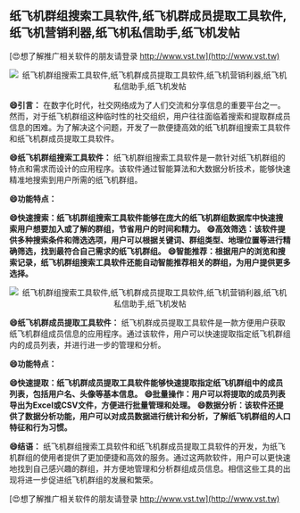 ## **纸飞机群组搜索工具软件,纸飞机群成员提取工具软件,纸飞机营销利器,纸飞机私信助手,纸飞机发帖**

[😍想了解推广相关软件的朋友请登录 http://www.vst.tw](http://www.vst.tw)

 <center><img src="https://vst.tw/MP4/tuiguang/png/5.png" alt="纸飞机群组搜索工具软件,纸飞机群成员提取工具软件,纸飞机营销利器,纸飞机私信助手,纸飞机发帖"></center>

**😄引言：**
在数字化时代，社交网络成为了人们交流和分享信息的重要平台之一。然而，对于纸飞机群组这种临时性的社交组织，用户往往面临着搜索和提取群成员信息的困难。为了解决这个问题，开发了一款便捷高效的纸飞机群组搜索工具软件和纸飞机群成员提取工具软件。

**😄纸飞机群组搜索工具软件：**
纸飞机群组搜索工具软件是一款针对纸飞机群组的特点和需求而设计的应用程序。该软件通过智能算法和大数据分析技术，能够快速精准地搜索到用户所需的纸飞机群组。

**😄功能特点：**

**😄快速搜索：纸飞机群组搜索工具软件能够在庞大的纸飞机群组数据库中快速搜索用户想要加入或了解的群组，节省用户的时间和精力。**
**😄高效筛选：该软件提供多种搜索条件和筛选选项，用户可以根据关键词、群组类型、地理位置等进行精确筛选，找到最符合自己需求的纸飞机群组。**
**😄智能推荐：根据用户的浏览和搜索记录，纸飞机群组搜索工具软件还能自动智能推荐相关的群组，为用户提供更多选择。**

 <center><img src="https://vst.tw/MP4/tuiguang/png/7.png" alt="纸飞机群组搜索工具软件,纸飞机群成员提取工具软件,纸飞机营销利器,纸飞机私信助手,纸飞机发帖"></center>

**😄纸飞机群成员提取工具软件：**
纸飞机群成员提取工具软件是一款方便用户获取纸飞机群组成员信息的应用程序。通过该软件，用户可以快速提取指定纸飞机群组内的成员列表，并进行进一步的管理和分析。

**😄功能特点：**

**😄快速提取：纸飞机群成员提取工具软件能够快速提取指定纸飞机群组中的成员列表，包括用户名、头像等基本信息。**
**😄批量操作：用户可以将提取的成员列表导出为Excel或CSV文件，方便进行批量管理和处理。**
**😄数据分析：该软件还提供了数据分析功能，用户可以对成员数据进行统计和分析，了解纸飞机群组的人口特征和行为习惯。**

**😄结语：**
纸飞机群组搜索工具软件和纸飞机群成员提取工具软件的开发，为纸飞机群组的使用者提供了更加便捷和高效的服务。通过这两款软件，用户可以更快速地找到自己感兴趣的群组，并方便地管理和分析群组成员信息。相信这些工具的出现将进一步促进纸飞机群组的发展和繁荣。

[😍想了解推广相关软件的朋友请登录 http://www.vst.tw](http://www.vst.tw)



